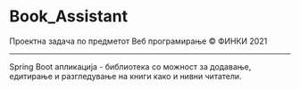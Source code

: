 # Book_Assistant
Проектна задача по предметот Веб програмирање © ФИНКИ 2021

-------------------------------------------------------------------
Spring Boot апликација - библиотека со можност за додавање, едитирање и разгледување на книги како и нивни читатели. 
